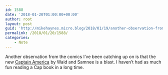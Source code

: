 ```yaml
---
id: 1588
date: '2018-01-20T01:00:00+00:00'
author: root
layout: post
guid: 'http://mikehaynes.micro.blog/2018/01/19/another-observation-from.html'
permalink: /2018/01/20/1588/
categories:
    - Note
---
```


Another observation from the comics I’ve been catching up on is that the new [Captain America](https://www.comixology.com/Captain-America-2017/comics-series/105446) by Waid and Samnee is a blast. I haven’t had as much fun reading a Cap book in a long time.
